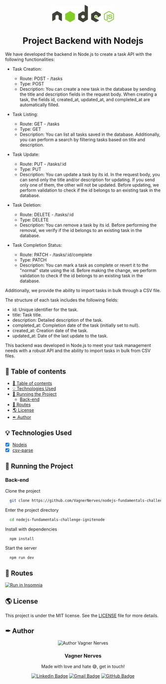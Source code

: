 <p align="center">
  <img width="200px" alt="Project Backend With Nodejs Logo" title="Project Backend With Nodejs Logo" src=".github/nodejs-logo-vector.svg" />
  
  <h1 align="center">Project Backend with Nodejs</h1>

  <!-- <p align="center">
    🔗 <a href="https://URLThisProject.com">https://URLThisProject.com</a> 🔗
  </p>   -->

We have developed the backend in Node.js to create a task API with the following functionalities:

- Task Creation:

  - Route: POST - /tasks
  - Type: POST
  - Description: You can create a new task in the database by sending the title and description fields in the request body. When
    creating a task, the fields id, created_at, updated_at, and completed_at are automatically filled.

- Task Listing:

  - Route: GET - /tasks
  - Type: GET
  - Description: You can list all tasks saved in the database. Additionally, you can perform a search by filtering tasks based on title and description.

- Task Update:

  - Route: PUT - /tasks/:id
  - Type: PUT
  - Description: You can update a task by its id. In the request body, you can send only the title and/or description for updating. If you send only one of them, the other will not be updated. Before updating, we perform validation to check if the id belongs to an existing task in the database.

- Task Deletion:

  - Route: DELETE - /tasks/:id
  - Type: DELETE
  - Description: You can remove a task by its id. Before performing the removal, we verify if the id belongs to an existing task in the database.

- Task Completion Status:
  - Route: PATCH - /tasks/:id/complete
  - Type: PATCH
  - Description: You can mark a task as complete or revert it to the "normal" state using the id. Before making the change, we perform validation to check if the id belongs to an existing task in the database.

Additionally, we provide the ability to import tasks in bulk through a CSV file.

The structure of each task includes the following fields:

- id: Unique identifier for the task.
- title: Task title.
- description: Detailed description of the task.
- completed_at: Completion date of the task (initially set to null).
- created_at: Creation date of the task.
- updated_at: Date of the last update to the task.

This backend was developed in Node.js to meet your task management needs with a robust API and the ability to import tasks in bulk from CSV files.

</p>

## 🧭 Table of contents

- [🧭 Table of contents](#-table-of-contents)
- [💡 Technologies Used](#-technologies-used)
- [🚀 Running the Project](#-running-the-project)
  - [Back-end](#back-end)
- [📝 Routes](#-routes)
- [🌎 License](#-license)
- [✒ Author](#-author)

<!-- ## 🎥 Implementation Video

In the GitHub edit, drag the video that it already puts on github itself. -->

<!-- ## 🎨 Layout

Layout developed by [Name](https://www.instagram.com/urlName/)

[![Layout in Figma](https://github.com/VagnerNerves/default-readme/blob/main/assets/layout-in-figma.svg)](https://www.figma.com/files) -->

<!-- ## 👏 Learning and more Implementations

Describe what you learned and implemented in the project. -->

## 💡 Technologies Used

- [x] [Nodejs](https://nodejs.org/en)
- [x] [csv-parse](https://csv.js.org/parse/)

<!-- ## 📂 Folder Structure

```plainText
app
.
├── __tests__
├── android                     # Native android files
├── ios                         # Native ios files
├── src                         # Source files
│   ├── @types                  # Contains all global definitions of types and interfaces
│   ├── assets                  # Contains Js bundles assets. e.g: icons, splash, images etc...
│   ├── components              # Contains all global react components
│   ├── context                 # All contexts
│   ├── constants               # Constants files
│   ├── hooks                   # Cstomized hooks
│   ├── navigation
│   ├── screens
│   ├── services                # Contains external and api services
│   ├── App                     # Aplication entry
.
.
├── index                       # Bundle entry
.
.
└── README.md
``` -->

## 🚀 Running the Project

### Back-end

Clone the project

```bash
  git clone https://github.com/VagnerNerves/nodejs-fundamentals-challenge-ignitenode.git
```

Enter the project directory

```bash
  cd nodejs-fundamentals-challenge-ignitenode
```

Install with dependencies

```bash
  npm install
```

Start the server

```bash
  npm run dev
```

<!-- ### Front-end Web

Clone the project

```bash
  git clone https://link-para-o-projeto
```

Enter the project directory

```bash
  cd my-project
```

Install with dependencies

```bash
  npm install
```

Start the server

```bash
  npm run start
```

### Mobile

Clone the project

```bash
  git clone https://link-para-o-projeto
```

Enter the project directory

```bash
  cd my-project
```

Install with dependencies

```bash
  npm install
```

Start the server

```bash
  npx expo start
```

- IOS:

```bash
  npx pod-install && npx react-native run-ios
```

- Android:

```bash
  npx react-native run-android
``` -->

## 📝 Routes

<!-- [![Run in Postman](https://github.com/VagnerNerves/default-readme/blob/main/assets/run-in-postman.svg)](https://app.getpostman.com/run-collection/link) -->

[![Run in Insomnia](https://github.com/VagnerNerves/default-readme/blob/main/assets/run-in-insomnia.svg)](https://insomnia.rest/run?label=Nodejs%20Fundamentals%20Challenge&uri=https%3A%2F%2Fgithub.com%2FVagnerNerves%2Fnodejs-fundamentals-challenge-ignitenode%2Fblob%2Fmain%2F.github%2FInsomnia_2023-09-05_Project_nodejs_fundamentals-challenge.json)

## 🌎 License

This project is under the MIT license. See the [LICENSE](https://choosealicense.com/licenses/mit/) file for more details.

## ✒ Author

<p align="center">
  <img width="200px" alt="Author Vagner Nerves" title="Author Vagner Nerves" src="https://github.com/VagnerNerves/default-readme/blob/main/assets/VagnerNerves.svg" />

  <h3 align="center">Vagner Nerves</h3>
  
  <p align="center">  
    Made with love and hate 😅, get in touch!
  </p>
</p>  
  
<div align="center">

[![Linkedin Badge](https://img.shields.io/badge/-LinkedIn-1f6feb?style=flat-square&logo=Linkedin&logoColor=white&link=https://www.linkedin.com/in/vagnernervessantos/)](https://www.linkedin.com/in/vagnernervessantos/)
[![Gmail Badge](https://img.shields.io/badge/-vagnernervessantos@gmail.com-1f6feb?style=flat-square&logo=Gmail&logoColor=white&link=mailto:vagnernervessantos@gmail.com)](mailto:vagnernervessantos@gmail.com)
[![GitHub Badge](https://img.shields.io/badge/-GitHub-1f6feb?style=flat-square&logo=GitHub&logoColor=white&link=https://github.com/VagnerNerves)](https://github.com/VagnerNerves)

</div>
